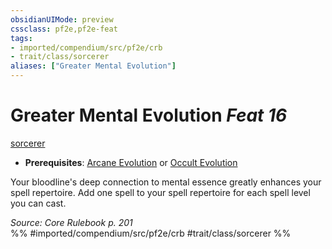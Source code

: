 ```yaml
---
obsidianUIMode: preview
cssclass: pf2e,pf2e-feat
tags:
- imported/compendium/src/pf2e/crb
- trait/class/sorcerer
aliases: ["Greater Mental Evolution"]
---
```

# Greater Mental Evolution  *Feat 16*  
[sorcerer](rules/traits/sorcerer.md)  

- **Prerequisites**: [Arcane Evolution](arcane-evolution.md) or [Occult Evolution](occult-evolution.md)

Your bloodline's deep connection to mental essence greatly enhances your spell repertoire. Add one spell to your spell repertoire for each spell level you can cast.

*Source: Core Rulebook p. 201*  
%% #imported/compendium/src/pf2e/crb #trait/class/sorcerer %%